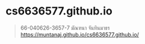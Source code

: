 ﻿# cs6636577.github.io
> 66-040626-3657-7 มัณฑนา จันทินมาธร
https://muntanaj.github.io/cs6636577.github.io/
